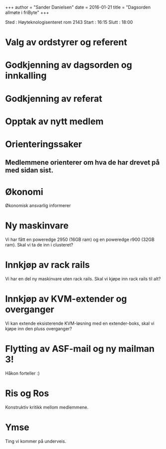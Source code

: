 +++
author = "Sander Danielsen"
date = 2016-01-21
title = "Dagsorden allmøte i friByte"
+++

Sted : Høyteknologisenteret rom 2143 Start : 16:15 Slutt : 18:00

# Valg av ordstyrer og referent

# Godkjenning av dagsorden og innkalling

# Godkjenning av referat

# Opptak av nytt medlem

# Orienteringssaker

## Medlemmene orienterer om hva de har drevet på med sidan sist.

# Økonomi

Økonomisk ansvarlig informerer

# Ny maskinvare

Vi har fått en poweredge 2950 (16GB ram) og en poweredge r900 (32GB
ram). Skal vi ta de inn i clusteret?

# Innkjøp av rack rails

Vi har en del ny maskinvare uten rack rails. Skal vi kjøpe inn rack
rails til alt?

# Innkjøp av KVM-extender og overganger

Vi kan extende eksisterende KVM-løsning med en extender-boks, skal vi
kjøpe inn den pluss overganger?

# Flytting av ASF-mail og ny mailman 3!

Håkon forteller :)

# Ris og Ros

Konstruktiv kritikk mellom medlemmene.

# Ymse

Ting vi kommer på underveis.
